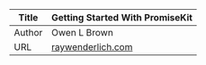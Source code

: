 Title  | Getting Started With PromiseKit
-------|-------------------
Author | Owen L Brown
URL    | [raywenderlich.com](https://www.raywenderlich.com/9208-getting-started-with-promisekit)

